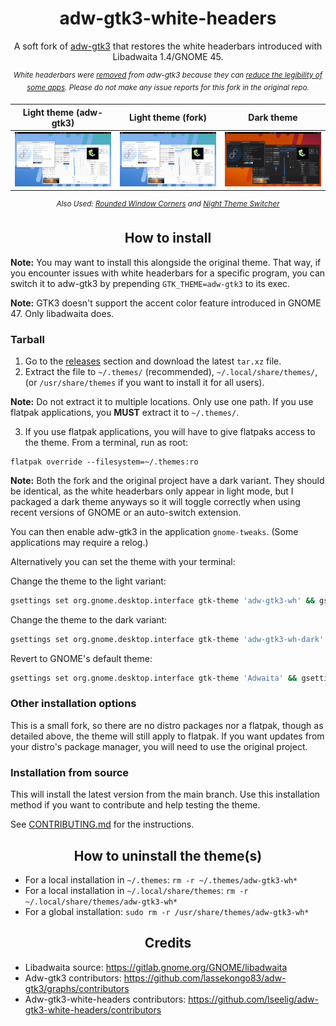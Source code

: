 <div align="center">

# adw-gtk3-white-headers
A soft fork of [adw-gtk3](https://github.com/lassekongo83/adw-gtk3) that restores the white headerbars introduced with Libadwaita 1.4/GNOME 45.

<sup>*White headerbars were [removed](https://github.com/lassekongo83/adw-gtk3/commit/e20a8ed9d295304544e3a74538b324000f933a83) from adw-gtk3 because they can [reduce the legibility of some apps](https://github.com/lassekongo83/adw-gtk3/issues/247). Please do not make any issue reports for this fork in the original repo.*</sup>

| Light theme (adw-gtk3) | Light theme (fork) | Dark theme |
|:----------------------:|:------------------:|:----------:|
| ![adw-gtk3-light](preview-light.png?raw=true) | ![adw-gtk3-wh](preview-wh.png?raw=true) | ![adw-gtk3-dark](preview-dark.png?raw=true) |

<sup>*Also Used: [Rounded Window Corners](https://github.com/yilozt/rounded-window-corners) and [Night Theme Switcher](https://extensions.gnome.org/extension/2236/night-theme-switcher/)*</sup>

</div>

<div align="center">

## How to install

</div>

**Note:** You may want to install this alongside the original theme. That way, if you encounter issues with white headerbars for a specific program, you can switch it to adw-gtk3 by prepending `GTK_THEME=adw-gtk3` to its exec.

**Note:** GTK3 doesn't support the accent color feature introduced in GNOME 47. Only libadwaita does.

### Tarball
1. Go to the [releases](https://github.com/lseelig/adw-gtk3-white-headers/releases) section and download the latest `tar.xz` file.
2. Extract the file to `~/.themes/` (recommended), `~/.local/share/themes/`, (or `/usr/share/themes` if you want to install it for all users).

**Note:** Do not extract it to multiple locations. Only use one path. If you use flatpak applications, you **MUST** extract it to `~/.themes/`.

3. If you use flatpak applications, you will have to give flatpaks access to the theme. From a terminal, run as root:
```
flatpak override --filesystem=~/.themes:ro
```

**Note:** Both the fork and the original project have a dark variant. They should be identical, as the white headerbars only appear in light mode, but I packaged a dark theme anyways so it will toggle correctly when using recent versions of GNOME or an auto-switch extension.

You can then enable adw-gtk3 in the application `gnome-tweaks`. (Some applications may require a relog.)

Alternatively you can set the theme with your terminal:

Change the theme to the light variant:
```bash
gsettings set org.gnome.desktop.interface gtk-theme 'adw-gtk3-wh' && gsettings set org.gnome.desktop.interface color-scheme 'default'
```
Change the theme to the dark variant:
```bash
gsettings set org.gnome.desktop.interface gtk-theme 'adw-gtk3-wh-dark' && gsettings set org.gnome.desktop.interface color-scheme 'prefer-dark'
```
Revert to GNOME's default theme:
```bash
gsettings set org.gnome.desktop.interface gtk-theme 'Adwaita' && gsettings set org.gnome.desktop.interface color-scheme 'default'
```

### Other installation options
This is a small fork, so there are no distro packages nor a flatpak, though as detailed above, the theme will still apply to flatpak. If you want updates from your distro's package manager, you will need to use the original project.

### Installation from source
This will install the latest version from the main branch. Use this installation method if you want to contribute and help testing the theme.

See [CONTRIBUTING.md](https://github.com/lseelig/adw-gtk3-white-headers/blob/main/CONTRIBUTING.md) for the instructions.

<div align="center">

## How to uninstall the theme(s)

</div>

- For a local installation in `~/.themes`: `rm -r ~/.themes/adw-gtk3-wh*`
- For a local installation in `~/.local/share/themes`: `rm -r ~/.local/share/themes/adw-gtk3-wh*`
- For a global installation: `sudo rm -r /usr/share/themes/adw-gtk3-wh*`

<div align="center">

## Credits

</div>

- Libadwaita source: https://gitlab.gnome.org/GNOME/libadwaita
- Adw-gtk3 contributors: https://github.com/lassekongo83/adw-gtk3/graphs/contributors
- Adw-gtk3-white-headers contributors: https://github.com/lseelig/adw-gtk3-white-headers/contributors
